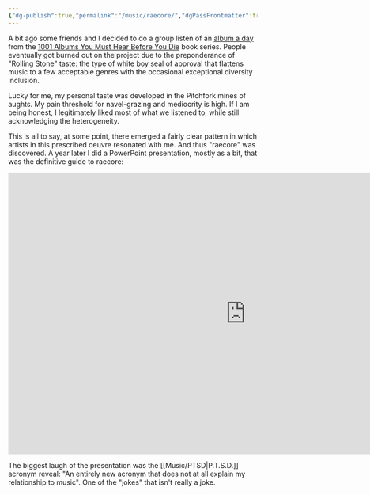 ```yaml
---
{"dg-publish":true,"permalink":"/music/raecore/","dgPassFrontmatter":true}
---
```


A bit ago some friends and I decided to do a group listen of an [album a day](https://1001albumsgenerator.com/) from the [1001 Albums You Must Hear Before You Die](https://en.wikipedia.org/wiki/1001_Albums_You_Must_Hear_Before_You_Die) book series. People eventually got burned out on the project due to the preponderance of "Rolling Stone" taste: the type of white boy seal of approval that flattens music to a few acceptable genres with the occasional exceptional diversity inclusion. 

Lucky for me, my personal taste was developed in the Pitchfork mines of aughts. My pain threshold for navel-grazing and mediocrity is high. If I am being honest, I legitimately liked most of what we listened to, while still acknowledging the heterogeneity.

This is all to say, at some point, there emerged a fairly clear pattern in which artists in this prescribed oeuvre resonated with me. And thus "raecore" was discovered. A year later I did a PowerPoint presentation, mostly as a bit, that was the definitive guide to raecore:


<iframe src="https://docs.google.com/presentation/d/e/2PACX-1vSpLUH5YBvcJvc4BS5bhpInl0iL8Vc_2cfZXYIy1ruNDZSid72GOredZtw9dk6EcgJt0HHkxyzqQHOQ/pubembed?start=false&loop=false&delayms=5000" frameborder="0" width="960" height="569" allowfullscreen="true" mozallowfullscreen="true" webkitallowfullscreen="true"></iframe>

The biggest laugh of the presentation was the [[Music/PTSD\|P.T.S.D.]] acronym reveal: "An entirely new acronym that does not at all explain my relationship to music". One of the "jokes" that isn't really a joke.